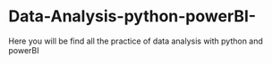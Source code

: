 # Data-Analysis-python-powerBI-
Here you will be find all the practice of data analysis with python and powerBI
